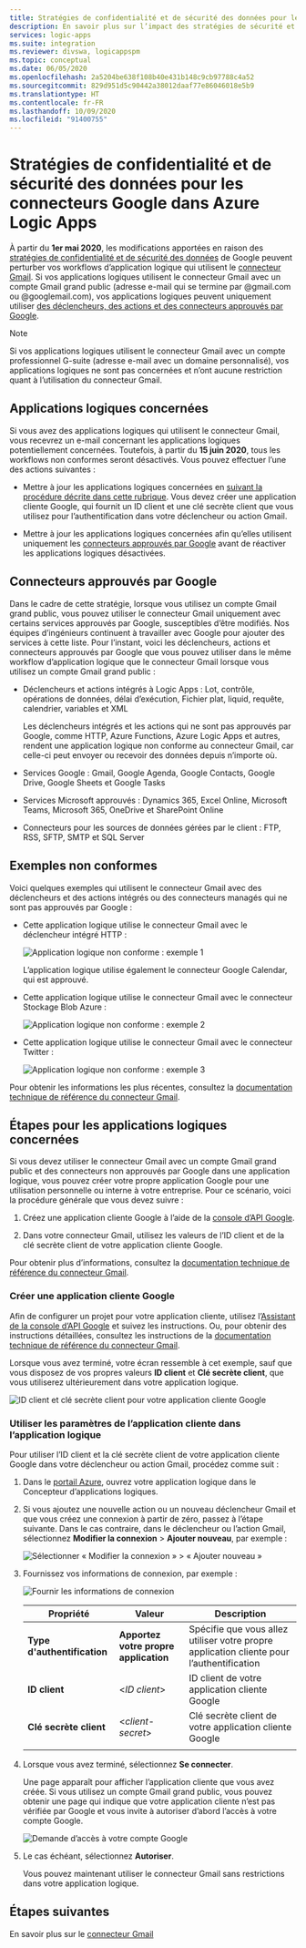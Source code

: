 ```yaml
---
title: Stratégies de confidentialité et de sécurité des données pour les connecteurs Google
description: En savoir plus sur l’impact des stratégies de sécurité et de confidentialité Google sur les connecteurs Google, tels que Gmail, dans Azure Logic Apps
services: logic-apps
ms.suite: integration
ms.reviewer: divswa, logicappspm
ms.topic: conceptual
ms.date: 06/05/2020
ms.openlocfilehash: 2a5204be638f108b40e431b148c9cb97788c4a52
ms.sourcegitcommit: 829d951d5c90442a38012daaf77e86046018e5b9
ms.translationtype: HT
ms.contentlocale: fr-FR
ms.lasthandoff: 10/09/2020
ms.locfileid: "91400755"
---
```

# <a name="data-security-and-privacy-policies-for-google-connectors-in-azure-logic-apps"></a>Stratégies de confidentialité et de sécurité des données pour les connecteurs Google dans Azure Logic Apps

À partir du **1er mai 2020**, les modifications apportées en raison des [stratégies de confidentialité et de sécurité des données](https://www.blog.google/technology/safety-security/project-strobe/) de Google peuvent perturber vos workflows d’application logique qui utilisent le [connecteur Gmail](/connectors/gmail/). Si vos applications logiques utilisent le connecteur Gmail avec un compte Gmail grand public (adresse e-mail qui se termine par @gmail.com ou @googlemail.com), vos applications logiques peuvent uniquement utiliser [des déclencheurs, des actions et des connecteurs approuvés par Google](#approved-connectors).

> [!NOTE]
> Si vos applications logiques utilisent le connecteur Gmail avec un compte professionnel G-suite (adresse e-mail avec un domaine personnalisé), vos applications logiques ne sont pas concernées et n’ont aucune restriction quant à l’utilisation du connecteur Gmail.

## <a name="affected-logic-apps"></a>Applications logiques concernées

Si vous avez des applications logiques qui utilisent le connecteur Gmail, vous recevrez un e-mail concernant les applications logiques potentiellement concernées. Toutefois, à partir du **15 juin 2020**, tous les workflows non conformes seront désactivés. Vous pouvez effectuer l’une des actions suivantes :

* Mettre à jour les applications logiques concernées en [suivant la procédure décrite dans cette rubrique](#update-affected-workflows). Vous devez créer une application cliente Google, qui fournit un ID client et une clé secrète client que vous utilisez pour l’authentification dans votre déclencheur ou action Gmail.

* Mettre à jour les applications logiques concernées afin qu’elles utilisent uniquement les [connecteurs approuvés par Google](#approved-connectors) avant de réactiver les applications logiques désactivées.

<a name="approved-connectors"></a>

## <a name="google-approved-connectors"></a>Connecteurs approuvés par Google

Dans le cadre de cette stratégie, lorsque vous utilisez un compte Gmail grand public, vous pouvez utiliser le connecteur Gmail uniquement avec certains services approuvés par Google, susceptibles d’être modifiés. Nos équipes d’ingénieurs continuent à travailler avec Google pour ajouter des services à cette liste. Pour l’instant, voici les déclencheurs, actions et connecteurs approuvés par Google que vous pouvez utiliser dans le même workflow d’application logique que le connecteur Gmail lorsque vous utilisez un compte Gmail grand public :

* Déclencheurs et actions intégrés à Logic Apps : Lot, contrôle, opérations de données, délai d’exécution, Fichier plat, liquid, requête, calendrier, variables et XML

  Les déclencheurs intégrés et les actions qui ne sont pas approuvés par Google, comme HTTP, Azure Functions, Azure Logic Apps et autres, rendent une application logique non conforme au connecteur Gmail, car celle-ci peut envoyer ou recevoir des données depuis n’importe où.

* Services Google : Gmail, Google Agenda, Google Contacts, Google Drive, Google Sheets et Google Tasks

* Services Microsoft approuvés : Dynamics 365, Excel Online, Microsoft Teams, Microsoft 365, OneDrive et SharePoint Online

* Connecteurs pour les sources de données gérées par le client : FTP, RSS, SFTP, SMTP et SQL Server

## <a name="non-compliant-examples"></a>Exemples non conformes

Voici quelques exemples qui utilisent le connecteur Gmail avec des déclencheurs et des actions intégrés ou des connecteurs managés qui ne sont pas approuvés par Google :

* Cette application logique utilise le connecteur Gmail avec le déclencheur intégré HTTP :

  ![Application logique non conforme : exemple 1](./media/connectors-google-data-security-privacy-policy/not-compliant-logic-app-1.png)
  
  L’application logique utilise également le connecteur Google Calendar, qui est approuvé.

* Cette application logique utilise le connecteur Gmail avec le connecteur Stockage Blob Azure :

  ![Application logique non conforme : exemple 2](./media/connectors-google-data-security-privacy-policy/not-compliant-logic-app-2.png)

* Cette application logique utilise le connecteur Gmail avec le connecteur Twitter :

  ![Application logique non conforme : exemple 3](./media/connectors-google-data-security-privacy-policy/not-compliant-logic-app-3.png)

Pour obtenir les informations les plus récentes, consultez la [documentation technique de référence du connecteur Gmail](/connectors/gmail/).

<a name="update-affected-workflows"></a>

## <a name="steps-for-affected-logic-apps"></a>Étapes pour les applications logiques concernées

Si vous devez utiliser le connecteur Gmail avec un compte Gmail grand public et des connecteurs non approuvés par Google dans une application logique, vous pouvez créer votre propre application Google pour une utilisation personnelle ou interne à votre entreprise. Pour ce scénario, voici la procédure générale que vous devez suivre :

1. Créez une application cliente Google à l’aide de la [console d’API Google](https://console.developers.google.com).

1. Dans votre connecteur Gmail, utilisez les valeurs de l’ID client et de la clé secrète client de votre application cliente Google.

Pour obtenir plus d’informations, consultez la [documentation technique de référence du connecteur Gmail](/connectors/gmail/#authentication-and-bring-your-own-application).

### <a name="create-google-client-app"></a>Créer une application cliente Google

Afin de configurer un projet pour votre application cliente, utilisez l’[Assistant de la console d’API Google](https://console.developers.google.com/start/api?id=gmail&credential=client_key) et suivez les instructions. Ou, pour obtenir des instructions détaillées, consultez les instructions de la [documentation technique de référence du connecteur Gmail](/connectors/gmail/#authentication-and-bring-your-own-application).

Lorsque vous avez terminé, votre écran ressemble à cet exemple, sauf que vous disposez de vos propres valeurs **ID client** et **Clé secrète client**, que vous utiliserez ultérieurement dans votre application logique.

![ID client et clé secrète client pour votre application cliente Google](./media/connectors-google-data-security-privacy-policy/google-api-console.png)

### <a name="use-client-app-settings-in-logic-app"></a>Utiliser les paramètres de l’application cliente dans l’application logique

Pour utiliser l’ID client et la clé secrète client de votre application cliente Google dans votre déclencheur ou action Gmail, procédez comme suit :

1. Dans le [portail Azure](https://portal.azure.com), ouvrez votre application logique dans le Concepteur d’applications logiques.

1. Si vous ajoutez une nouvelle action ou un nouveau déclencheur Gmail et que vous créez une connexion à partir de zéro, passez à l’étape suivante. Dans le cas contraire, dans le déclencheur ou l’action Gmail, sélectionnez **Modifier la connexion** > **Ajouter nouveau**, par exemple :

   ![Sélectionner « Modifier la connexion » > « Ajouter nouveau »](./media/connectors-google-data-security-privacy-policy/change-gmail-connection.png)

1. Fournissez vos informations de connexion, par exemple :

   ![Fournir les informations de connexion](./media/connectors-google-data-security-privacy-policy/authentication-type-bring-your-own.png)

   | Propriété | Valeur | Description |
   |----------|-------|-------------|
   | **Type d'authentification** | **Apportez votre propre application** | Spécifie que vous allez utiliser votre propre application cliente pour l’authentification |
   | **ID client** | <*ID client*> | ID client de votre application cliente Google |
   | **Clé secrète client** | <*client-secret*> | Clé secrète client de votre application cliente Google |
   ||||

1. Lorsque vous avez terminé, sélectionnez **Se connecter**.

   Une page apparaît pour afficher l’application cliente que vous avez créée. Si vous utilisez un compte Gmail grand public, vous pouvez obtenir une page qui indique que votre application cliente n’est pas vérifiée par Google et vous invite à autoriser d’abord l’accès à votre compte Google.

   ![Demande d’accès à votre compte Google](./media/connectors-google-data-security-privacy-policy/allow-access-authorized-domain.png)

1. Le cas échéant, sélectionnez **Autoriser**.

   Vous pouvez maintenant utiliser le connecteur Gmail sans restrictions dans votre application logique.

## <a name="next-steps"></a>Étapes suivantes

En savoir plus sur le [connecteur Gmail](/connectors/gmail/)

